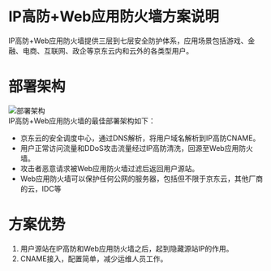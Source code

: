 # IP高防+Web应用防火墙方案说明

IP高防+Web应用防火墙提供三层到七层安全防护体系，应用场景包括游戏、金融、电商、互联网、政企等京东云内和云外的各类型用户。

# 部署架构
![部署架构](https://github.com/jdcloudcom/cn/blob/edit/image/Advanced%20Anti-DDoS/Best-Practice02.png)<Br/>
IP高防+Web应用防火墙的最佳部署架构如下：
- 京东云的安全调度中心，通过DNS解析，将用户域名解析到IP高防CNAME。
- 用户正常访问流量和DDoS攻击流量经过IP高防清洗，回源至Web应用防火墙。
- 攻击者恶意请求被Web应用防火墙过滤后返回用户源站。
- Web应用防火墙可以保护任何公网的服务器，包括但不限于京东云，其他厂商的云，IDC等

# 方案优势
1. 用户源站在IP高防和Web应用防火墙之后，起到隐藏源站IP的作用。
2. CNAME接入，配置简单，减少运维人员工作。
